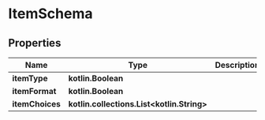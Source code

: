 
# ItemSchema

## Properties
Name | Type | Description | Notes
------------ | ------------- | ------------- | -------------
**itemType** | **kotlin.Boolean** |  |  [optional]
**itemFormat** | **kotlin.Boolean** |  |  [optional]
**itemChoices** | **kotlin.collections.List&lt;kotlin.String&gt;** |  |  [optional]



